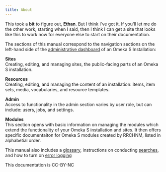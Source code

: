 ```yaml
---
title: About
---
```


This took a **bit** to figure out, **Ethan**. But I think I've got it. If you'll let me do the other work, starting when I said, then I think I can get a site that looks like this to work now for everyone else to start on their documentation.

The sections of this manual correspond to the navigation sections on the left-hand side of the [administrative dashboard](admin-dashboard.md) of an Omeka S Installation: 

**Sites**  
Creating, editing, and managing sites, the public-facing parts of an Omeka S installation.

**Resources**  
Creating, editing, and managing the content of an installation: items, item sets, media, vocabularies, and resource templates.

**Admin**  
Access to functionality in the admin section varies by user role, but can include: users, jobs, and settings.

**Modules**  
This section opens with basic information on managing the modules which extend the functionality of your Omeka S installation and sites. It then offers specific documentaiton for Omeka S modules created by RRCHNM, listed in alphabetial order.

This manual also includes a [glossary](glossary.md), instructions on conducting [searches](search.md), and how to turn on [error logging](errorLogging.md)

This documentation is CC-BY-NC
